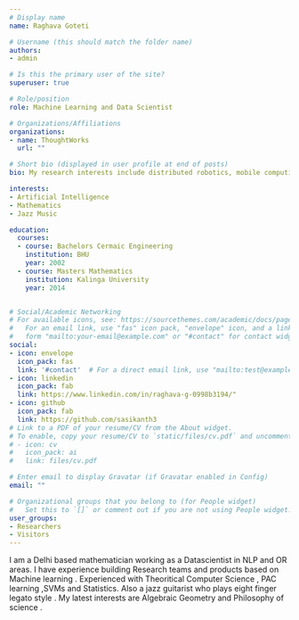 ```yaml
---
# Display name
name: Raghava Goteti

# Username (this should match the folder name)
authors:
- admin

# Is this the primary user of the site?
superuser: true

# Role/position
role: Machine Learning and Data Scientist

# Organizations/Affiliations
organizations:
- name: ThoughtWorks
  url: ""

# Short bio (displayed in user profile at end of posts)
bio: My research interests include distributed robotics, mobile computing and programmable matter.

interests:
- Artificial Intelligence
- Mathematics
- Jazz Music

education:
  courses:
  - course: Bachelors Cermaic Engineering
    institution: BHU
    year: 2002
  - course: Masters Mathematics
    institution: Kalinga University
    year: 2014


# Social/Academic Networking
# For available icons, see: https://sourcethemes.com/academic/docs/page-builder/#icons
#   For an email link, use "fas" icon pack, "envelope" icon, and a link in the
#   form "mailto:your-email@example.com" or "#contact" for contact widget.
social:
- icon: envelope
  icon_pack: fas
  link: '#contact'  # For a direct email link, use "mailto:test@example.org".
- icon: linkedin
  icon_pack: fab
  link: https://www.linkedin.com/in/raghava-g-0998b3194/"
- icon: github
  icon_pack: fab
  link: https://github.com/sasikanth3
# Link to a PDF of your resume/CV from the About widget.
# To enable, copy your resume/CV to `static/files/cv.pdf` and uncomment the lines below.
# - icon: cv
#   icon_pack: ai
#   link: files/cv.pdf

# Enter email to display Gravatar (if Gravatar enabled in Config)
email: ""

# Organizational groups that you belong to (for People widget)
#   Set this to `[]` or comment out if you are not using People widget.
user_groups:
- Researchers
- Visitors
---
```


I am a Delhi based mathematician working as a Datascientist in NLP and OR areas. I have experience building Research teams and products based on Machine learning . Experienced with Theoritical Computer Science , PAC learning ,SVMs and Statistics. Also a jazz guitarist who plays eight finger legato style . My latest interests are Algebraic Geometry and Philosophy of science .
